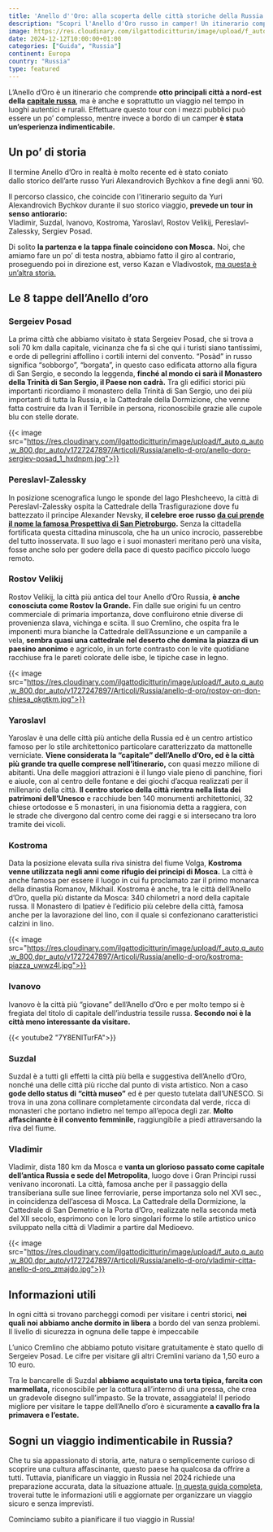 ```yaml
---
title: 'Anello d''Oro: alla scoperta delle città storiche della Russia'
description: "Scopri l'Anello d'Oro russo in camper! Un itinerario completo attraverso 8 città storiche, tra cui Suzdal, Vladimir e Yaroslavl. Un viaggio avventuroso e autentico alla scoperta della Russia più autentica."
image: https://res.cloudinary.com/ilgattodicitturin/image/upload/f_auto,q_auto,w_800,dpr_auto/v1731636403/Articoli/Russia/anello-d-oro/anello-doro-sergiev-posad_tqzdjx.jpg
date: 2024-12-12T10:00:00+01:00
categories: ["Guida", "Russia"]
continent: Europa
country: "Russia"
type: featured
---
```


L’Anello d’Oro è un itinerario che comprende **otto principali città a nord-est della [capitale russa](/blog/tour-di-mosca-in-due-giorni-itinerario-imperdibile)**, ma è anche e soprattutto un viaggio nel tempo in luoghi autentici e rurali.
Effettuare questo tour con i mezzi pubblici può essere un po’ complesso, mentre invece a bordo di un camper **è stata un’esperienza indimenticabile.** 

## Un po’ di storia
Il termine Anello d’Oro in realtà è molto recente ed è stato coniato dallo storico dell’arte russo Yuri Alexandrovich Bychkov a fine degli anni ’60. 

Il percorso classico, che coincide con l’itinerario seguito da Yuri Alexandrovich Bychkov durante il suo storico viaggio, **prevede un tour in senso antiorario:**
Vladimir, Suzdal, Ivanovo, Kostroma, Yaroslavl, Rostov Velikij, Pereslavl-Zalessky, Sergiev Posad. 

Di solito **la partenza e la tappa finale coincidono con Mosca.**
Noi, che amiamo fare un po’ di testa nostra, abbiamo fatto il giro al contrario, proseguendo poi in direzione est, verso Kazan e Vladivostok, [ma questa è un’altra storia.](/blog/dall-italia-al-giappone-in-van)

## Le 8 tappe dell’Anello d’oro 

### Sergeiev Posad
La prima città che abbiamo visitato è stata Sergeiev Posad, che si trova a soli 70 km dalla capitale, vicinanza che fa sì che qui i turisti siano tantissimi, e orde di pellegrini affollino i cortili interni del convento. “Posàd” in russo significa “sobborgo”, “borgata”, in questo caso edificata attorno alla figura di San Sergio, e secondo la leggenda, **finché al mondo ci sarà il Monastero della Trinità di San Sergio, il Paese non cadrà.** Tra gli edifici storici più importanti ricordiamo il monastero della Trinità di San Sergio, uno dei più importanti di tutta la Russia, e la Cattedrale della Dormizione, che venne fatta costruire da Ivan il Terribile in persona, riconoscibile grazie alle cupole blu con stelle dorate.

{{< image src="https://res.cloudinary.com/ilgattodicitturin/image/upload/f_auto,q_auto,w_800,dpr_auto/v1727247897/Articoli/Russia/anello-d-oro/anello-doro-sergiev-posad_1_hxdnpm.jpg">}}


### Pereslavl-Zalessky

In posizione scenografica lungo le sponde del lago Pleshcheevo, la città di Pereslavl-Zalessky ospita la Cattedrale della Trasfigurazione dove fu battezzato il principe Alexander Nevsky, **il celebre eroe russo [da cui prende il nome la famosa Prospettiva di San Pietroburgo](/blog/tour-san-pietroburgo-venezia-del-nord-2-giorni).** Senza la cittadella fortificata questa cittadina minuscola, che ha un unico incrocio,  passerebbe del tutto inosservata. Il suo lago e i suoi monasteri meritano però una visita, fosse anche solo per godere della pace di questo pacifico piccolo luogo remoto. 

### Rostov Velikij

Rostov Velikij, la città più antica del tour Anello d’Oro Russia, **è anche conosciuta come Rostov la Grande.** Fin dalle sue origini fu un centro commerciale di primaria importanza, dove confluirono etnie diverse di provenienza slava, vichinga e sciita. Il suo Cremlino, che ospita fra le imponenti mura bianche la Cattedrale dell’Assunzione e un campanile a vela, **sembra quasi una cattedrale nel deserto che domina la piazza di un paesino anonimo** e agricolo, in un forte contrasto con le vite quotidiane racchiuse fra le pareti colorate delle isbe, le tipiche case in legno. 

{{< image src="https://res.cloudinary.com/ilgattodicitturin/image/upload/f_auto,q_auto,w_800,dpr_auto/v1727247897/Articoli/Russia/anello-d-oro/rostov-on-don-chiesa_qkgtkm.jpg">}}

### Yaroslavl

Yaroslav è una delle città più antiche della Russia ed è un centro artistico famoso per lo stile architettonico particolare caratterizzato da mattonelle verniciate. **Viene considerata la “capitale” dell’Anello d’Oro, ed è la città più grande tra quelle comprese nell’itinerario,** con quasi mezzo milione di abitanti. Una delle maggiori attrazioni è il lungo viale pieno di panchine, fiori e aiuole, con al centro delle fontane e dei giochi d’acqua realizzati per il millenario della città. **Il centro storico della città rientra nella lista dei patrimoni dell’Unesco** e racchiude ben 140 monumenti architettonici, 32 chiese ortodosse e 5 monasteri, in una fisionomia detta a raggiera, con le strade che divergono dal centro come dei raggi e si intersecano tra loro tramite dei vicoli.

### Kostroma

Data la posizione elevata sulla riva sinistra del fiume Volga, **Kostroma venne utilizzata negli anni come rifugio dei principi di Mosca.** La città è anche famosa per essere il luogo in cui fu proclamato zar il primo monarca della dinastia Romanov, Mikhail.
Kostroma è anche, tra le città dell’Anello d’Oro, quella più distante da Mosca: 340 chilometri a nord della capitale russa. Il Monastero di Ipatiev è l’edificio più celebre della città, famosa anche per la lavorazione del lino, con il quale si confezionano caratteristici calzini in lino. 

{{< image src="https://res.cloudinary.com/ilgattodicitturin/image/upload/f_auto,q_auto,w_800,dpr_auto/v1727247897/Articoli/Russia/anello-d-oro/kostroma-piazza_uwwz4l.jpg">}}

### Ivanovo

Ivanovo è la città più “giovane” dell’Anello d’Oro e per molto tempo si è fregiata del titolo di capitale dell’industria tessile russa. **Secondo noi è la città meno interessante da visitare.** 

{{< youtube2 "7Y8ENITurFA">}}

### Suzdal

Suzdal è a tutti gli effetti la città più bella e suggestiva dell’Anello d’Oro, nonché una delle città più ricche dal punto di vista artistico. Non a caso **gode dello status di “città museo”** ed è per questo tutelata dall’UNESCO. Si trova in una zona collinare completamente circondata dal verde, ricca di monasteri che portano indietro nel tempo all’epoca degli zar. **Molto affascinante è il convento femminile**, raggiungibile a piedi attraversando la riva del fiume. 

### Vladimir

Vladimir, dista 180 km da Mosca e **vanta un glorioso passato come capitale dell’antica Russia e sede del Metropolita**, luogo dove i Gran Principi russi venivano incoronati. La città, famosa anche per il passaggio della transiberiana sulle sue linee ferroviarie, perse importanza solo nel XVI sec., in coincidenza dell’ascesa di Mosca. 
La Cattedrale della Dormizione, la Cattedrale di San Demetrio e la Porta d’Oro, realizzate nella seconda metà del XII secolo, esprimono con le loro singolari forme lo stile artistico unico sviluppato nella città di Vladimir a partire dal Medioevo.

{{< image src="https://res.cloudinary.com/ilgattodicitturin/image/upload/f_auto,q_auto,w_800,dpr_auto/v1727247897/Articoli/Russia/anello-d-oro/vladimir-citta-anello-d-oro_zmajdo.jpg">}}

## Informazioni utili

In ogni città si trovano parcheggi comodi per visitare i centri storici, **nei quali noi abbiamo anche dormito in libera** a bordo del van senza problemi. Il livello di sicurezza in ognuna delle tappe è impeccabile

L’unico Cremlino che abbiamo potuto visitare gratuitamente è stato quello di Sergeiev Posad. Le cifre per visitare gli altri Cremlini variano da 1,50 euro a 10 euro. 

Tra le bancarelle di Suzdal **abbiamo acquistato una torta tipica, farcita con marmellata,** riconoscibile per la cottura all’interno di una pressa, che crea un gradevole disegno sull’impasto. Se la trovate, assaggiatela!
Il periodo migliore per visitare le tappe dell’Anello d’oro è sicuramente **a cavallo fra la primavera e l’estate.** 

## Sogni un viaggio indimenticabile in Russia?
Che tu sia appassionato di storia, arte, natura o semplicemente curioso di scoprire una cultura affascinante, questo paese ha qualcosa da offrire a tutti.
Tuttavia, pianificare un viaggio in Russia nel 2024 richiede una preparazione accurata, data la situazione attuale. [In questa guida completa](/blog/viaggiare-russia-guida-completa-11-punti-2025), troverai tutte le informazioni utili e aggiornate per organizzare un viaggio sicuro e senza imprevisti.

Cominciamo subito a pianificare il tuo viaggio in Russia!

 